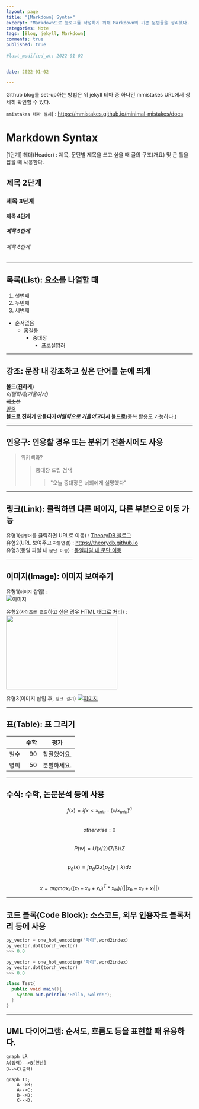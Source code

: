 ```yaml
---
layout: page
title: "[Markdown] Syntax"
excerpt: "Markdown으로 블로그를 작성하기 위해 Markdown의 기본 문법들을 정리했다. "
categories: Note
tags: [Blog, jekyll, Markdown]
comments: true
published: true 
 
#last_modified_at: 2022-01-02


date: 2022-01-02

---
```


Github blog를 set-up하는 방법은 위 jekyll 테마 중 하나인 mmistakes URL에서 상세히 확인할 수 있다. 

`mmistakes 테마 설치`) : <https://mmistakes.github.io/minimal-mistakes/docs>  



# Markdown Syntax
[1단계] 헤더(Header) : 제목, 문단별 제목을 쓰고 싶을 때 글의 구조(개요) 및 큰 틀을 잡을 때 사용한다.
## 제목 2단계  
### 제목 3단계
#### 제목 4단계
##### 제목 5단계
###### 제목 6단계 
---

## 목록(List): 요소를 나열할 때 
1. 첫번째
1. 두번째
1. 세번째
  
+ 순서없음
    - 홍길동
      * 중대장
        + 프로실망러

---
## 강조: 문장 내 강조하고 싶은 단어를 눈에 띄게
__볼드(진하게)__  
_이탤릭체(기울여서)_    
~~취소선~~  
<u>밑줄</u>  
__볼드로 진하게 만들다가*이탤릭으로 기울이고*다시 볼드로__(중복 활용도 가능하다.)


---
## 인용구: 인용할 경우 또는 분위기 전환시에도 사용
> 위키백과?
>> 중대장 드립 검색
>>> "오늘 중대장은 너희에게 실망했다"

---
## 링크(Link): 클릭하면 다른 페이지, 다른 부분으로 이동 가능 
유형1(`설명어`를 클릭하면 URL로 이동) : [TheoryDB 블로그](https://theorydb.github.io "마우스를 올려놓으면 말풍선이 나옵니다.")  
유형2(URL 보여주고 `자동연결`) : <https://theorydb.github.io>  
유형3(동일 파일 내 `문단 이동`) : [동일파일 내 문단 이동](#markdown의-반드시-알아야-하는-문법)  


---
## 이미지(Image): 이미지 보여주기 
유형1(`이미지` 삽입) :  
![이미지](https://theorydb.github.io/assets/img/think/2019-06-25-think-future-ai-1.png "인공지능")
  
유형2(`사이즈를 조절`하고 싶은 경우 HTML 태그로 처리) :   
<img src="https://theorydb.github.io/assets/img/think/2019-06-25-think-future-ai-1.png" width="300" height="200"> 

유형3(이미지 삽입 후, `링크 걸기`)
[![이미지](https://theorydb.github.io/assets/img/think/2019-06-25-think-future-ai-1.png)](https://theorydb.github.io/think/2019/06/25/think-future-ai/)


---
## 표(Table): 표 그리기

|                  | 수학                        | 평가              |  
|:--- | ---: | :---: |  
| 철수             | 90            | 참잘했어요. |  
| 영희           | 50            | 분발하세요. |

---
## 수식: 수학, 논문분석 등에 사용
$$ f(x) = if x < x_{min} : (x/x_{min})^a $$  
$$ otherwise : 0 $$  
$$P(w)=U(x/2)(7/5)/Z$$  
$$p_{\theta}(x) = \int p_{\theta}(2z)p_{\theta}(y\mid k)dz$$  
$$x = argmax_k((x_t-x_u+x_v)^T*x_m)/(||x_b-x_k+x_l||)$$  

---
## 코드 블록(Code Block): 소스코드, 외부 인용자료 블록처리 등에 사용 

```python
py_vector = one_hot_encoding("파이",word2index)
py_vector.dot(torch_vector)
>>> 0.0

py_vector = one_hot_encoding("파이",word2index)
py_vector.dot(torch_vector)
>>> 0.0
```

```java
class Test{
  public void main(){
    System.out.println("Hello, wolrd!");
  }
}
```

---
## UML 다이어그램: 순서도, 흐름도 등을 표현할 때 유용하다. 

```mermaid
graph LR
A(입력)-->B[연산]
B-->C(출력)
```

```mermaid
graph TD;
    A-->B;
    A-->C;
    B-->D;
    C-->D;
```
